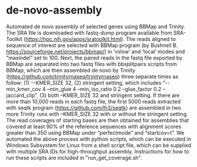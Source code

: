 # de-novo-assembly
Automated de novo assembly of selected genes using BBMap and Trinity.
The SRA file is downloaded with fastq-dump program available from SRA-Toolkit (https://hpc.nih.gov/apps/sratoolkit.html). The reads aligned to sequence of interest are selected with BBMap program (by Bushnell B.  https://sourceforge.net/projects/bbmap/) in ‘vslow’ and ‘local’ modes and “maxindel” set to 100. Next, the paired reads in the fastq file exported by BBMap are separated into two fastq files with bbsplitpairs scripts from BBMap, which are then assembled de novo by Trinity (https://github.com/trinityrnaseq/trinityrnaseq) three separate times as follow: (1) --KMER_SIZE 32, (2) stringent setting, which includes “--min_kmer_cov 4 –min_glue 4 –min_iso_ratio 0.2 –glue_factor 0.2 –jaccard_clip”, (3) both –KMER_SIZE 32 and stringent setting. If there are more than 10,000 reads in each fastq file, the first 5000 reads extracted with seqtk program (https://github.com/lh3/seqtk) are assembled in two more Trinity runs with –KMER_SIZE 32 with or without the stringent setting. The read coverages of starting bases are then obtained for assemblies that covered at least 90% of the reference sequences with alignment scores greater than 350 using  BBMap under “perfectmode” and “startcov=t”. We automated the above process with python scripts, which can be executed in Windows Subsystem for Linux from a shell script file, which can be supplied with multiple SRA IDs for high-throughput assembly.
Instructions for how to run these scripts are included in "run_get_coverage.sh".
